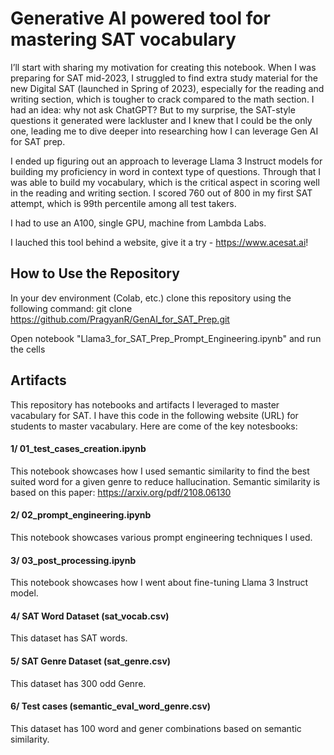 # Generative AI powered tool for mastering SAT vocabulary

I’ll start with sharing my motivation for creating this notebook. When I was preparing for SAT mid-2023, I struggled to find extra study material for the new Digital SAT (launched in Spring of 2023), especially for the reading and writing section, which is tougher to crack compared to the math section. I had an idea: why not ask ChatGPT? But to my surprise, the SAT-style questions it generated were lackluster and I knew that I could be the only one, leading me to dive deeper into researching how I can leverage Gen AI for SAT prep.

I ended up figuring out an approach to leverage Llama 3 Instruct models for building my proficiency in word in context type of questions. Through that I was able to build my vocabulary, which is the critical aspect in scoring well in the reading and writing section. I scored 760 out of 800 in my first SAT attempt, which is 99th percentile among all test takers.

I had to use an A100, single GPU, machine from Lambda Labs. 

I lauched this tool behind a website, give it a try - https://www.acesat.ai!

## How to Use the Repository

In your dev environment (Colab, etc.) clone this repository using the following command: git clone https://github.com/PragyanR/GenAI_for_SAT_Prep.git

Open notebook "Llama3_for_SAT_Prep_Prompt_Engineering.ipynb" and run the cells

## Artifacts

This repository has notebooks and artifacts I leveraged to master vacabulary for SAT. I have this code in the following website (URL) for students to master vacabulary. Here are come of the key notesbooks:

#### 1/ 01_test_cases_creation.ipynb
This notebook showcases how I used semantic similarity to find the best suited word for a given genre to reduce hallucination. Semantic similarity is based on this paper: https://arxiv.org/pdf/2108.06130

#### 2/ 02_prompt_engineering.ipynb
This notebook showcases various prompt engineering techniques I used.

#### 3/ 03_post_processing.ipynb
This notebook showcases how I went about fine-tuning Llama 3 Instruct model.

#### 4/ SAT Word Dataset (sat_vocab.csv)
This dataset has SAT words.

#### 5/ SAT Genre Dataset (sat_genre.csv)
This dataset has 300 odd Genre.

#### 6/ Test cases (semantic_eval_word_genre.csv)
This dataset has 100 word and gener combinations based on semantic similarity.
